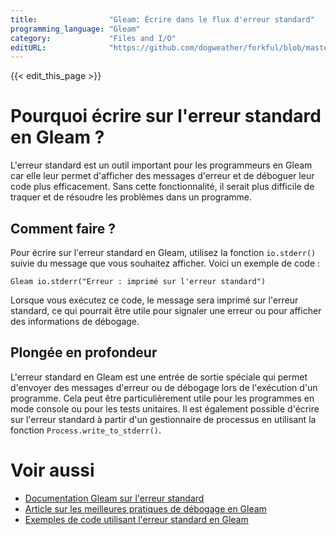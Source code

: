 ```yaml
---
title:                "Gleam: Écrire dans le flux d'erreur standard"
programming_language: "Gleam"
category:             "Files and I/O"
editURL:              "https://github.com/dogweather/forkful/blob/master/content/fr/gleam/writing-to-standard-error.md"
---
```


{{< edit_this_page >}}

# Pourquoi écrire sur l'erreur standard en Gleam ?

L'erreur standard est un outil important pour les programmeurs en Gleam car elle leur permet d'afficher des messages d'erreur et de déboguer leur code plus efficacement. Sans cette fonctionnalité, il serait plus difficile de traquer et de résoudre les problèmes dans un programme.

## Comment faire ?

Pour écrire sur l'erreur standard en Gleam, utilisez la fonction `io.stderr()` suivie du message que vous souhaitez afficher. Voici un exemple de code :

```
Gleam io.stderr("Erreur : imprimé sur l'erreur standard")
```

Lorsque vous exécutez ce code, le message sera imprimé sur l'erreur standard, ce qui pourrait être utile pour signaler une erreur ou pour afficher des informations de débogage.

## Plongée en profondeur

L'erreur standard en Gleam est une entrée de sortie spéciale qui permet d'envoyer des messages d'erreur ou de débogage lors de l'exécution d'un programme. Cela peut être particulièrement utile pour les programmes en mode console ou pour les tests unitaires. Il est également possible d'écrire sur l'erreur standard à partir d'un gestionnaire de processus en utilisant la fonction `Process.write_to_stderr()`.

# Voir aussi

- [Documentation Gleam sur l'erreur standard](https://gleam.run/articles/io.html#stderr)
- [Article sur les meilleures pratiques de débogage en Gleam](https://tpolecat.github.io/2018/03/25/gentle-intro-to-gleam.html#debugging)
- [Exemples de code utilisant l'erreur standard en Gleam](https://github.com/gleam-lang/gleam/tree/main/examples)
